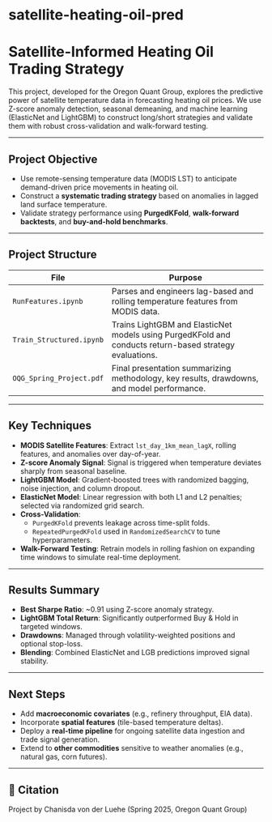 # satellite-heating-oil-pred

# Satellite-Informed Heating Oil Trading Strategy

This project, developed for the Oregon Quant Group, explores the predictive power of satellite temperature data in forecasting heating oil prices. We use Z-score anomaly detection, seasonal demeaning, and machine learning (ElasticNet and LightGBM) to construct long/short strategies and validate them with robust cross-validation and walk-forward testing.

---

## Project Objective

- Use remote-sensing temperature data (MODIS LST) to anticipate demand-driven price movements in heating oil.
- Construct a **systematic trading strategy** based on anomalies in lagged land surface temperature.
- Validate strategy performance using **PurgedKFold**, **walk-forward backtests**, and **buy-and-hold benchmarks**.

---

## Project Structure

| File | Purpose |
|------|---------|
| `RunFeatures.ipynb` | Parses and engineers lag-based and rolling temperature features from MODIS data. |
| `Train_Structured.ipynb` | Trains LightGBM and ElasticNet models using PurgedKFold and conducts return-based strategy evaluations. |
| `OQG_Spring_Project.pdf` | Final presentation summarizing methodology, key results, drawdowns, and model performance. |

---

## Key Techniques

- **MODIS Satellite Features**: Extract `lst_day_1km_mean_lagX`, rolling features, and anomalies over day-of-year.
- **Z-score Anomaly Signal**: Signal is triggered when temperature deviates sharply from seasonal baseline.
- **LightGBM Model**: Gradient-boosted trees with randomized bagging, noise injection, and column dropout.
- **ElasticNet Model**: Linear regression with both L1 and L2 penalties; selected via randomized grid search.
- **Cross-Validation**: 
  - `PurgedKFold` prevents leakage across time-split folds.
  - `RepeatedPurgedKFold` used in `RandomizedSearchCV` to tune hyperparameters.
- **Walk-Forward Testing**: Retrain models in rolling fashion on expanding time windows to simulate real-time deployment.

---

## Results Summary

- **Best Sharpe Ratio**: ~0.91 using Z-score anomaly strategy.
- **LightGBM Total Return**: Significantly outperformed Buy & Hold in targeted windows.
- **Drawdowns**: Managed through volatility-weighted positions and optional stop-loss.
- **Blending**: Combined ElasticNet and LGB predictions improved signal stability.

---

## Next Steps

- Add **macroeconomic covariates** (e.g., refinery throughput, EIA data).
- Incorporate **spatial features** (tile-based temperature deltas).
- Deploy a **real-time pipeline** for ongoing satellite data ingestion and trade signal generation.
- Extend to **other commodities** sensitive to weather anomalies (e.g., natural gas, corn futures).

---

## 📜 Citation

Project by Chanisda von der Luehe (Spring 2025, Oregon Quant Group)
